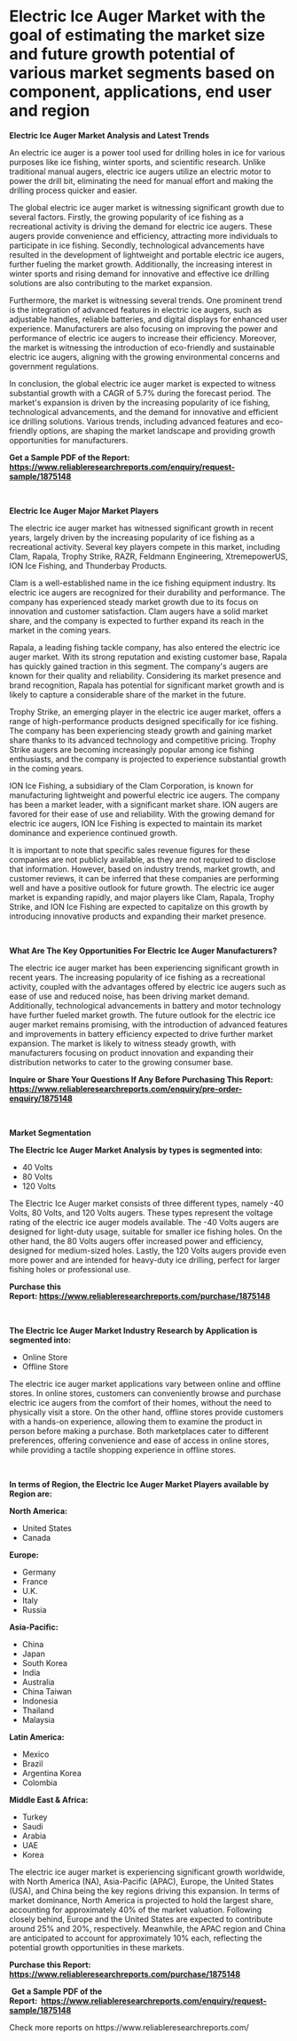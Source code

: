 <p><h1>Electric Ice Auger Market with the goal of estimating the market size and future growth potential of various market segments based on component, applications, end user and region</h1></p><p><strong>Electric Ice Auger Market Analysis and Latest Trends</strong></p>
<p><p>An electric ice auger is a power tool used for drilling holes in ice for various purposes like ice fishing, winter sports, and scientific research. Unlike traditional manual augers, electric ice augers utilize an electric motor to power the drill bit, eliminating the need for manual effort and making the drilling process quicker and easier.</p><p>The global electric ice auger market is witnessing significant growth due to several factors. Firstly, the growing popularity of ice fishing as a recreational activity is driving the demand for electric ice augers. These augers provide convenience and efficiency, attracting more individuals to participate in ice fishing. Secondly, technological advancements have resulted in the development of lightweight and portable electric ice augers, further fueling the market growth. Additionally, the increasing interest in winter sports and rising demand for innovative and effective ice drilling solutions are also contributing to the market expansion.</p><p>Furthermore, the market is witnessing several trends. One prominent trend is the integration of advanced features in electric ice augers, such as adjustable handles, reliable batteries, and digital displays for enhanced user experience. Manufacturers are also focusing on improving the power and performance of electric ice augers to increase their efficiency. Moreover, the market is witnessing the introduction of eco-friendly and sustainable electric ice augers, aligning with the growing environmental concerns and government regulations.</p><p>In conclusion, the global electric ice auger market is expected to witness substantial growth with a CAGR of 5.7% during the forecast period. The market's expansion is driven by the increasing popularity of ice fishing, technological advancements, and the demand for innovative and efficient ice drilling solutions. Various trends, including advanced features and eco-friendly options, are shaping the market landscape and providing growth opportunities for manufacturers.</p></p>
<p><strong>Get a Sample PDF of the Report:&nbsp; <a href="https://www.reliableresearchreports.com/enquiry/request-sample/1875148">https://www.reliableresearchreports.com/enquiry/request-sample/1875148</a></strong></p>
<p>&nbsp;</p>
<p><strong>Electric Ice Auger Major Market Players</strong></p>
<p><p>The electric ice auger market has witnessed significant growth in recent years, largely driven by the increasing popularity of ice fishing as a recreational activity. Several key players compete in this market, including Clam, Rapala, Trophy Strike, RAZR, Feldmann Engineering, XtremepowerUS, ION Ice Fishing, and Thunderbay Products.</p><p>Clam is a well-established name in the ice fishing equipment industry. Its electric ice augers are recognized for their durability and performance. The company has experienced steady market growth due to its focus on innovation and customer satisfaction. Clam augers have a solid market share, and the company is expected to further expand its reach in the market in the coming years.</p><p>Rapala, a leading fishing tackle company, has also entered the electric ice auger market. With its strong reputation and existing customer base, Rapala has quickly gained traction in this segment. The company's augers are known for their quality and reliability. Considering its market presence and brand recognition, Rapala has potential for significant market growth and is likely to capture a considerable share of the market in the future.</p><p>Trophy Strike, an emerging player in the electric ice auger market, offers a range of high-performance products designed specifically for ice fishing. The company has been experiencing steady growth and gaining market share thanks to its advanced technology and competitive pricing. Trophy Strike augers are becoming increasingly popular among ice fishing enthusiasts, and the company is projected to experience substantial growth in the coming years.</p><p>ION Ice Fishing, a subsidiary of the Clam Corporation, is known for manufacturing lightweight and powerful electric ice augers. The company has been a market leader, with a significant market share. ION augers are favored for their ease of use and reliability. With the growing demand for electric ice augers, ION Ice Fishing is expected to maintain its market dominance and experience continued growth.</p><p>It is important to note that specific sales revenue figures for these companies are not publicly available, as they are not required to disclose that information. However, based on industry trends, market growth, and customer reviews, it can be inferred that these companies are performing well and have a positive outlook for future growth. The electric ice auger market is expanding rapidly, and major players like Clam, Rapala, Trophy Strike, and ION Ice Fishing are expected to capitalize on this growth by introducing innovative products and expanding their market presence.</p></p>
<p>&nbsp;</p>
<p><strong>What Are The Key Opportunities For Electric Ice Auger Manufacturers?</strong></p>
<p><p>The electric ice auger market has been experiencing significant growth in recent years. The increasing popularity of ice fishing as a recreational activity, coupled with the advantages offered by electric ice augers such as ease of use and reduced noise, has been driving market demand. Additionally, technological advancements in battery and motor technology have further fueled market growth. The future outlook for the electric ice auger market remains promising, with the introduction of advanced features and improvements in battery efficiency expected to drive further market expansion. The market is likely to witness steady growth, with manufacturers focusing on product innovation and expanding their distribution networks to cater to the growing consumer base.</p></p>
<p><strong>Inquire or Share Your Questions If Any Before Purchasing This Report: <a href="https://www.reliableresearchreports.com/enquiry/pre-order-enquiry/1875148">https://www.reliableresearchreports.com/enquiry/pre-order-enquiry/1875148</a></strong></p>
<p>&nbsp;</p>
<p><strong>Market Segmentation</strong></p>
<p><strong>The Electric Ice Auger Market Analysis by types is segmented into:</strong></p>
<p><ul><li>40 Volts</li><li>80 Volts</li><li>120 Volts</li></ul></p>
<p><p>The Electric Ice Auger market consists of three different types, namely -40 Volts, 80 Volts, and 120 Volts augers. These types represent the voltage rating of the electric ice auger models available. The -40 Volts augers are designed for light-duty usage, suitable for smaller ice fishing holes. On the other hand, the 80 Volts augers offer increased power and efficiency, designed for medium-sized holes. Lastly, the 120 Volts augers provide even more power and are intended for heavy-duty ice drilling, perfect for larger fishing holes or professional use.</p></p>
<p><strong>Purchase this Report:&nbsp;<a href="https://www.reliableresearchreports.com/purchase/1875148">https://www.reliableresearchreports.com/purchase/1875148</a></strong></p>
<p>&nbsp;</p>
<p><strong>The Electric Ice Auger Market Industry Research by Application is segmented into:</strong></p>
<p><ul><li>Online Store</li><li>Offline Store</li></ul></p>
<p><p>The electric ice auger market applications vary between online and offline stores. In online stores, customers can conveniently browse and purchase electric ice augers from the comfort of their homes, without the need to physically visit a store. On the other hand, offline stores provide customers with a hands-on experience, allowing them to examine the product in person before making a purchase. Both marketplaces cater to different preferences, offering convenience and ease of access in online stores, while providing a tactile shopping experience in offline stores.</p></p>
<p>&nbsp;</p>
<p><strong>In terms of Region, the Electric Ice Auger Market Players available by Region are:</strong></p>
<p>
    <p> <strong> North America: </strong>
        <ul>
            <li>United States</li>
            <li>Canada</li>
        </ul>
        </p> 
    <p> <strong> Europe: </strong>
        <ul>
            <li>Germany</li>
            <li>France</li>
            <li>U.K.</li>
            <li>Italy</li>
            <li>Russia</li>
        </ul>
        </p> 
    <p> <strong> Asia-Pacific: </strong>
        <ul>
            <li>China</li>
            <li>Japan</li>
            <li>South Korea</li>
            <li>India</li>
            <li>Australia</li>
            <li>China Taiwan</li>
            <li>Indonesia</li>
            <li>Thailand</li>
            <li>Malaysia</li>
        </ul>
        </p> 
    <p> <strong> Latin America: </strong>
        <ul>
            <li>Mexico</li>
            <li>Brazil</li>
            <li>Argentina Korea</li>
            <li>Colombia</li>
        </ul>
        </p> 
    <p> <strong> Middle East & Africa: </strong>
        <ul>
            <li>Turkey</li>
            <li>Saudi</li>
            <li>Arabia</li>
            <li>UAE</li>
            <li>Korea</li>
        </ul>
    </p>
    </p>
<p><p>The electric ice auger market is experiencing significant growth worldwide, with North America (NA), Asia-Pacific (APAC), Europe, the United States (USA), and China being the key regions driving this expansion. In terms of market dominance, North America is projected to hold the largest share, accounting for approximately 40% of the market valuation. Following closely behind, Europe and the United States are expected to contribute around 25% and 20%, respectively. Meanwhile, the APAC region and China are anticipated to account for approximately 10% each, reflecting the potential growth opportunities in these markets.</p></p>
<p><strong>Purchase this Report: <a href="https://www.reliableresearchreports.com/purchase/1875148">https://www.reliableresearchreports.com/purchase/1875148</a></strong></p>
<p>&nbsp;<strong>Get a Sample PDF of the Report:&nbsp;&nbsp;<a href="https://www.reliableresearchreports.com/enquiry/request-sample/1875148">https://www.reliableresearchreports.com/enquiry/request-sample/1875148</a></strong></p>
<p><strong></strong></p>
<p>Check more reports on https://www.reliableresearchreports.com/</p>